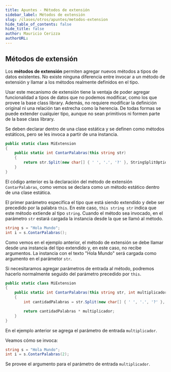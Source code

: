 ```yaml
---
title: Apuntes - Métodos de extensión
sidebar_label: Métodos de extensión
slug: /clases/otros/apuntes/metodos-extension
hide_table_of_contents: false
hide_title: false
author: Mauricio Cerizza
authorURL: 
---
```

## Métodos de extensión
Los **métodos de extensión** permiten agregar nuevos métodos a tipos de datos existentes. No existe ninguna diferencia entre invocar a un método de extensión y llamar a los métodos realmente definidos en el tipo. 

Usar este mecanismo de extensión tiene la ventaja de poder agregar funcionalidad a tipos de datos que no podemos modificar, como los que provee la base class library. Además, no requiere modificar la definición original ni una relación tan estrecha como la herencia. De todas formas se puede extender cualquier tipo, aunque no sean primitivos ni formen parte de la base class library. 

Se deben declarar dentro de una clase estática y se definen como métodos estáticos, pero se les invoca a partir de una instancia.

```csharp
public static class MiExtension
{
    public static int ContarPalabras(this string str)
    {
        return str.Split(new char[] { ' ', '.', '?' }, StringSplitOptions.RemoveEmptyEntries).Length;
    }
}
```

El código anterior es la declaración del método de extensión `ContarPalabras`, como vemos se declara como un método estático dentro de una clase estática. 

El primer parámetro especifíca el tipo que está siendo extendido y debe ser precedido por la palabra `this`. En este caso, `this string str` indica que este método extiende al tipo `string`. Cuando el método sea invocado, en el parámetro `str` estará cargada la instancia desde la que se llamó al método. 

```csharp
string s = "Hola Mundo";
int i = s.ContarPalabras();
```

Como vemos en el ejemplo anterior, el método de extensión se debe llamar desde una instancia del tipo extendido y, en este caso, no recibe argumentos. La instancia con el texto "Hola Mundo" será cargada como argumento en el parámetor `str`. 

Si necesitaramos agregar parámetros de entrada al método, podremos hacerlo normalmente seguido del parámetro precedido por `this`.

```csharp
public static class MiExtension
{
    public static int ContarPalabras(this string str, int multiplicador)
    {
        int cantidadPalabras = str.Split(new char[] { ' ', '.', '?' }, StringSplitOptions.RemoveEmptyEntries).Length;

        return cantidadPalabras * multiplicador;
    }
}
```

En el ejemplo anterior se agrega el parámetro de entrada `multiplicador`. 

Veamos cómo se invoca:

```csharp
string s = "Hola Mundo";
int i = s.ContarPalabras(2);
```

Se provee el argumento para el parámetro de entrada `multiplicador`.